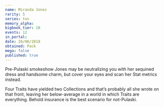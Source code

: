 ```yaml
---
name: Miranda Jones
rarity: 5
series: tos
memory_alpha:
bigbook_tier: 10
events: 12
in_portal:
date: 26/06/2018
obtained: Pack
mega: false
published: true
---
```


Pre-Pulaski smokeshow Jones may be neutralizing you with her sequined dress and handsome charm, but cover your eyes and scan her Stat metrics instead.

Four Traits have yielded two Collections and that’s probably all she wrote on that front, leaving her below-average in a world in which Traits are everything. Behold insurance is the best scenario for not-Pulaski.
